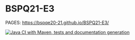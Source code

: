 # BSPQ21-E3
PAGES: https://bspqe20-21.github.io/BSPQ21-E3/

[![Java CI with Maven, tests and documentation generation](https://github.com/BSPQE20-21/BSPQ21-E3/actions/workflows/main.yml/badge.svg)](https://github.com/BSPQE20-21/BSPQ21-E3/actions/workflows/main.yml)
